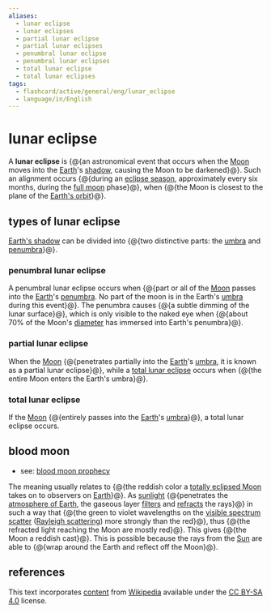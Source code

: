 ```yaml
---
aliases:
  - lunar eclipse
  - lunar eclipses
  - partial lunar eclipse
  - partial lunar eclipses
  - penumbral lunar eclipse
  - penumbral lunar eclipses
  - total lunar eclipse
  - total lunar eclipses
tags:
  - flashcard/active/general/eng/lunar_eclipse
  - language/in/English
---
```


# lunar eclipse

A __lunar eclipse__ is {@{an astronomical event that occurs when the [Moon](Moon.md) moves into the [Earth](Earth.md)'s [shadow](shadow.md), causing the Moon to be darkened}@}. Such an alignment occurs {@{during an [eclipse season](eclipse%20season.md), approximately every six months, during the [full moon](full%20moon.md) phase}@}, when {@{the Moon is closest to the plane of the [Earth's orbit](Earth's%20orbit.md)}@}. <!--SR:!2027-02-22,721,330!2026-05-19,476,310!2027-11-02,942,350-->

## types of lunar eclipse

[Earth's shadow](Earth's%20shadow.md) can be divided into {@{two distinctive parts: the [umbra](umbra,%20penumbra%20and%20antumbra.md#umbra) and [penumbra](umbra,%20penumbra%20and%20antumbra.md#penumbra)}@}. <!--SR:!2027-01-19,695,330-->

### penumbral lunar eclipse

A penumbral lunar eclipse occurs when {@{part or all of the [Moon](Moon.md) passes into the [Earth](Earth.md)'s [penumbra](umbra,%20penumbra%20and%20antumbra.md#penumbra). No part of the moon is in the Earth's [umbra](umbra,%20penumbra%20and%20antumbra.md#umbra) during this event}@}. The penumbra causes {@{a subtle dimming of the lunar surface}@}, which is only visible to the naked eye when {@{about 70% of the Moon's [diameter](diameter.md) has immersed into Earth's penumbra}@}. <!--SR:!2025-07-04,246,290!2028-08-14,1166,350!2026-04-24,459,310-->

### partial lunar eclipse

When the [Moon](Moon.md) {@{penetrates partially into the [Earth](Earth.md)'s [umbra](umbra,%20penumbra%20and%20antumbra.md#umbra), it is known as a partial lunar eclipse}@}, while a [total lunar eclipse](#total%20lunar%20eclipse) occurs when {@{the entire Moon enters the Earth's umbra}@}. <!--SR:!2025-09-07,307,290!2028-04-20,1067,350-->

### total lunar eclipse

If the [Moon](Moon.md) {@{entirely passes into the [Earth](Earth.md)'s [umbra](umbra,%20penumbra%20and%20antumbra.md#umbra)}@}, a total lunar eclipse occurs. <!--SR:!2025-07-30,295,330-->

## blood moon

- see: [blood moon prophecy](blood%20moon%20prophecy.md)

The meaning usually relates to {@{the reddish color a [totally eclipsed Moon](#total%20lunar%20eclipse) takes on to observers on [Earth](Earth.md)}@}. As [sunlight](sunlight.md) {@{penetrates the [atmosphere of Earth](atmosphere%20of%20Earth.md), the gaseous layer [filters](extinction%20(astronomy).md#atmospheric%20extinction) and [refracts](atmospheric%20refraction.md) the rays}@} in such a way that {@{the green to violet wavelengths on the [visible spectrum](visible%20spectrum.md) [scatter](scattering.md#electromagnetics) ([Rayleigh scattering](Rayleigh%20scattering.md)) more strongly than the red}@}, thus {@{the refracted light reaching the Moon are mostly red}@}. This gives {@{the Moon a reddish cast}@}. This is possible because the rays from the [Sun](Sun.md) are able to {@{wrap around the Earth and reflect off the Moon}@}. <!--SR:!2028-10-10,1207,350!2026-02-23,440,310!2027-08-10,798,290!2026-01-18,418,310!2025-07-15,286,330!2028-10-30,1224,350-->

## references

This text incorporates [content](https://en.wikipedia.org/wiki/lunar_eclipse) from [Wikipedia](Wikipedia.md) available under the [CC BY-SA 4.0](https://creativecommons.org/licenses/by-sa/4.0/) license.
